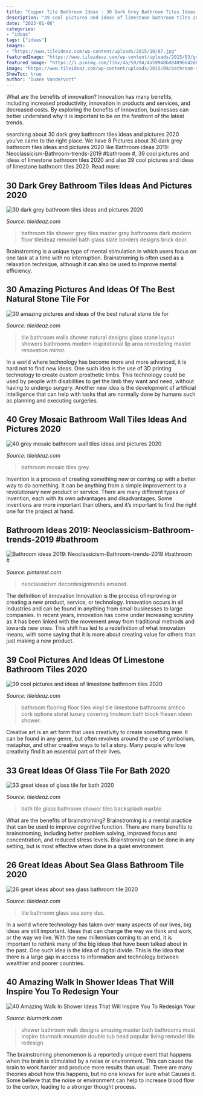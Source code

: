 ```yaml
---
title: "Copper Tile Bathroom Ideas : 30 Dark Grey Bathroom Tiles Ideas And Pictures 2020"
description: "39 cool pictures and ideas of limestone bathroom tiles 2020"
date: "2023-01-06"
categories:
- "ideas"
tags: ["ideas"]
images:
- "https://www.tileideaz.com/wp-content/uploads/2015/10/87.jpg"
featuredImage: "https://www.tileideaz.com/wp-content/uploads/2015/03/grey_mosaic_bathroom_wall_tiles_12.jpg"
featured_image: "https://i.pinimg.com/736x/4a/59/94/4a59948bd04896642db4d48bac0c7c2e.jpg"
image: "https://www.tileideaz.com/wp-content/uploads/2015/09/bathroom-shower-room-ideas-bathroom-ideas-small-bathroom-natural-glass-tile-shower-pics-shower-designs-with-glass-tile-shower-glass-tile-design-ideas-shower-designs-with-glass-tile-shower-glass.jpg"
ShowToc: true
author: "Duane Vandervort"
---
```



What are the benefits of innovation?
Innovation has many benefits, including increased productivity, innovation in products and services, and decreased costs. By exploring the benefits of innovation, businesses can better understand why it is important to be on the forefront of the latest trends.

	

		
searching about 30 dark grey bathroom tiles ideas and pictures 2020 you've came to the right place. We have 8 Pictures about 30 dark grey bathroom tiles ideas and pictures 2020 like Bathroom ideas 2019: Neoclassicism-Bathroom-trends-2019 #bathroom #, 39 cool pictures and ideas of limestone bathroom tiles 2020 and also 39 cool pictures and ideas of limestone bathroom tiles 2020. Read more:
		
    
## 30 Dark Grey Bathroom Tiles Ideas And Pictures 2020

<img loading=lazy src="https://www.tileideaz.com/wp-content/uploads/2015/08/261.jpg" onerror="this.onerror=null;this.src='https://tse3.mm.bing.net/th?id=OIP.qksiFDEV8-dBHEDjTzTYPwHaKs&amp;pid=15.1';" alt="30 dark grey bathroom tiles ideas and pictures 2020">

_Source: tileideaz.com_

>bathroom tile shower grey tiles master gray bathrooms dark modern floor tileideaz remodel bath glass slate borders designs brick door. 

	

Brainstroming is a unique type of mental stimulation in which users focus on one task at a time with no interruption. Brainstroming is often used as a relaxation technique, although it can also be used to improve mental efficiency.

    
## 30 Amazing Pictures And Ideas Of The Best Natural Stone Tile For

<img loading=lazy src="https://www.tileideaz.com/wp-content/uploads/2015/09/bathroom-shower-room-ideas-bathroom-ideas-small-bathroom-natural-glass-tile-shower-pics-shower-designs-with-glass-tile-shower-glass-tile-design-ideas-shower-designs-with-glass-tile-shower-glass.jpg" onerror="this.onerror=null;this.src='https://tse2.mm.bing.net/th?id=OIP.SheKkAP39isztNqKMGt44wHaJ4&amp;pid=15.1';" alt="30 amazing pictures and ideas of the best natural stone tile for">

_Source: tileideaz.com_

>tile bathroom walls shower natural designs glass stone layout showers bathrooms modern inspirational lip area remodeling master renovation mirror. 

	

In a world where technology has become more and more advanced, it is hard not to find new ideas. One such idea is the use of 3D printing technology to create custom prosthetic limbs. This technology could be used by people with disabilities to get the limb they want and need, without having to undergo surgery. Another new idea is the development of artificial intelligence that can help with tasks that are normally done by humans such as planning and executing surgeries.

    
## 40 Grey Mosaic Bathroom Wall Tiles Ideas And Pictures 2020

<img loading=lazy src="https://www.tileideaz.com/wp-content/uploads/2015/03/grey_mosaic_bathroom_wall_tiles_12.jpg" onerror="this.onerror=null;this.src='https://tse2.mm.bing.net/th?id=OIP.vj8W6_ON2zRaX8Nc8h7aFQHaJ3&amp;pid=15.1';" alt="40 grey mosaic bathroom wall tiles ideas and pictures 2020">

_Source: tileideaz.com_

>bathroom mosaic tiles grey. 

	

Invention is a process of creating something new or coming up with a better way to do something. It can be anything from a simple improvement to a revolutionary new product or service. There are many different types of invention, each with its own advantages and disadvantages. Some inventions are more important than others, and it’s important to find the right one for the project at hand.

    
## Bathroom Ideas 2019: Neoclassicism-Bathroom-trends-2019 #bathroom #

<img loading=lazy src="https://i.pinimg.com/736x/4a/59/94/4a59948bd04896642db4d48bac0c7c2e.jpg" onerror="this.onerror=null;this.src='https://tse3.mm.bing.net/th?id=OIP.yL2vuI-V5C-gGX1ssIA7qwHaKQ&amp;pid=15.1';" alt="Bathroom ideas 2019: Neoclassicism-Bathroom-trends-2019 #bathroom #">

_Source: pinterest.com_

>neoclassicism decordesigntrends amazed. 

	

The definition of innovation
Innovation is the process ofimproving or creating a new product, service, or technology. Innovation occurs in all industries and can be found in anything from small businesses to large companies. In recent years, innovation has come under increasing scrutiny as it has been linked with the movement away from traditional methods and towards new ones. This shift has led to a redefinition of what innovation means, with some saying that it is more about creating value for others than just making a new product.

    
## 39 Cool Pictures And Ideas Of Limestone Bathroom Tiles 2020

<img loading=lazy src="https://www.tileideaz.com/wp-content/uploads/2015/10/87.jpg" onerror="this.onerror=null;this.src='https://tse3.mm.bing.net/th?id=OIP.SpudA6IQ1bgTailWYpDc0AHaHa&amp;pid=15.1';" alt="39 cool pictures and ideas of limestone bathroom tiles 2020">

_Source: tileideaz.com_

>bathroom flooring floor tiles vinyl tile limestone bathrooms amtico cork options storat luxury covering linoleum bath block fliesen ideen shower. 

	

Creative art is an art form that uses creativity to create something new. It can be found in any genre, but often revolves around the use of symbolism, metaphor, and other creative ways to tell a story. Many people who love creativity find it an essential part of their lives.

    
## 33 Great Ideas Of Glass Tile For Bath 2020

<img loading=lazy src="https://www.tileideaz.com/wp-content/uploads/2015/08/dgfbh.jpg" onerror="this.onerror=null;this.src='https://tse1.mm.bing.net/th?id=OIP.ia_gWiWjRMvh8b_Coki-agHaNM&amp;pid=15.1';" alt="33 great ideas of glass tile for bath 2020">

_Source: tileideaz.com_

>bath tile glass bathroom shower tiles backsplash marble. 

	

What are the benefits of brainstroming?
Brainstroming is a mental practice that can be used to improve cognitive function. There are many benefits to brainstroming, including better problem solving, improved focus and concentration, and reduced stress levels. Brainstroming can be done in any setting, but is most effective when done in a quiet environment.

    
## 26 Great Ideas About Sea Glass Bathroom Tile 2020

<img loading=lazy src="https://www.tileideaz.com/wp-content/uploads/2015/08/534.jpg" onerror="this.onerror=null;this.src='https://tse2.mm.bing.net/th?id=OIP.lTvNK87CeThHI-BF19dxtgHaFj&amp;pid=15.1';" alt="26 great ideas about sea glass bathroom tile 2020">

_Source: tileideaz.com_

>tile bathroom glass sea sony dsc. 

	

In a world where technology has taken over many aspects of our lives, big ideas are still important. Ideas that can change the way we think and work, or the way we live. With the new millennium coming to an end, it is important to rethink many of the big ideas that have been talked about in the past. One such idea is the idea of digital divide. This is the idea that there is a large gap in access to information and technology between wealthier and poorer countries.

    
## 40 Amazing Walk In Shower Ideas That Will Inspire You To Redesign Your

<img loading=lazy src="http://www.blurmark.com/wp-content/uploads/2017/02/Ginormous-shower.jpg" onerror="this.onerror=null;this.src='https://tse3.mm.bing.net/th?id=OIP.JzAeUEwbqxS_fqgBdVyyKgHaLH&amp;pid=15.1';" alt="40 Amazing Walk In Shower Ideas That Will Inspire You To Redesign Your">

_Source: blurmark.com_

>shower bathroom walk designs amazing master bath bathrooms most inspire blurmark mountain double tub head popular living remodel tile redesign. 

	

The brainstroming phenomenon is a reportedly unique event that happens when the brain is stimulated by a noise or environment. This can cause the brain to work harder and produce more results than usual. There are many theories about how this happens, but no one knows for sure what Causes it. Some believe that the noise or environment can help to increase blood flow to the cortex, leading to a stronger thought process.

